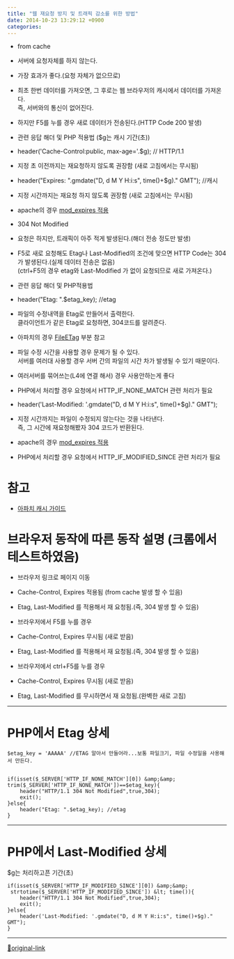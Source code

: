 ```yaml
---
title: "웹 재요청 방지 및 트래픽 감소를 위한 방법"
date: 2014-10-23 13:29:12 +0900
categories: 
---
```

  

- from cache
- 서버에 요청자체를 하지 않는다.
- 가장 효과가 좋다.(요청 자체가 없으므로)

- 최초 한번 데이터를 가져오면, 그 후로는 웹 브라우저의 캐시에서 데이터를 가져온다.  
즉, 서버와의 통신이 없어진다.
- 하지만 F5를 누를 경우 새로 데이터가 전송된다.(HTTP Code 200 발생)
- 관련 응답 해더 및 PHP 적용법 ($g는 캐시 기간(초))
- header('Cache-Control:public, max-age='.$g); // HTTP/1.1
- 지정 초 이전까지는 재요청하지 않도록 권장함 (새로 고침에서는 무시됨)

- header("Expires: ".gmdate("D, d M Y H:i:s", time()+$g)." GMT");	//캐시
- 지정 시간까지는 재요청 하지 않도록 권장함 (새로 고침에서는 무시됨)

- apache의 경우 [mod_expires 적용](http://httpd.apache.org/docs/current/mod/mod_expires.html "mod_expires")


- 304 Not Modified
- 요청은 하지만, 트래픽이 아주 적게 발생된다.(해더 전송 정도만 발생)
- F5로 새로 요청해도 Etag나 Last-Modified의 조건에 맞으면 HTTP Code는 304가 발생된다.(실제 데이터 전송은 없음)  
(ctrl+F5의 경우 etag와 Last-Modified 가 없이 요청되므로 새로 가져온다.)
- 관련 응답 해더 및 PHP적용법
- header("Etag: ".$etag_key);	//etag
- 파일의 수정내역을 Etag로 만들어서 출력한다.  
클라이언트가 같은 Etag로 요청하면, 304코드를 알려준다.
- 아파치의 경우 [FileETag](http://httpd.apache.org/docs/2.2/mod/core.html#fileetag "FileETag") 부분 참고
- 파일 수정 시간을 사용할 경우 문제가 될 수 있다.  
서버를 여러대 사용할 경우 서버 간의 파일의 시간 차가 발생될 수 있기 때문이다.
- 여러서버를 묶어쓰는(L4에 연결 해서) 경우 사용안하는게 좋다
- PHP에서 처리할 경우 요청에서 HTTP_IF_NONE_MATCH 관련 처리가 필요

- header('Last-Modified: '.gmdate("D, d M Y H:i:s", time()+$g)." GMT");
- 지정 시간까지는 파일이 수정되지 않는다는 것을 나타낸다.  
즉, 그 시간에 재요청해봤자 304 코드가 반환된다.
- apache의 경우 [mod_expires 적용](http://httpd.apache.org/docs/current/mod/mod_expires.html "mod_expires")
- PHP에서 처리할 경우 요청에서 HTTP_IF_MODIFIED_SINCE 관련 처리가 필요




  

# 참고
- [아파치 캐시 가이드](http://httpd.apache.org/docs/2.2/caching.html "아파치 캐시 가이드")

# 브라우저 동작에 따른 동작 설명 (크롬에서 테스트하였음)  
- 브라우저 링크로 페이지 이동
- Cache-Control, Expires 적용됨 (from cache 발생 할 수 있음)
- Etag, Last-Modified 를 적용해서 재 요청됨.(즉, 304 발생 할 수 있음)

- 브라우저에서 F5를 누를 경우
- Cache-Control, Expires 무시됨 (새로 받음)
- Etag, Last-Modified 를 적용해서 재 요청됨.(즉, 304 발생 할 수 있음)

- 브라우저에서 ctrl+F5를 누를 경우
- Cache-Control, Expires 무시됨 (새로 받음)
- Etag, Last-Modified 를 무시하면서 재 요청됨.(완벽한 새로 고침)


- - - - - -


# PHP에서 Etag 상세
	$etag_key = 'AAAAA' //ETAG 알아서 만들어라...보통 파일크기, 파일 수정일을 사용해서 만든다.
  

	if(isset($_SERVER['HTTP_IF_NONE_MATCH'][0]) &amp;&amp; trim($_SERVER['HTTP_IF_NONE_MATCH'])==$etag_key){
		header("HTTP/1.1 304 Not Modified",true,304); 
		exit();
	}else{
		header("Etag: ".$etag_key);	//etag
	}

- - - - - -

# PHP에서 Last-Modified 상세
$g는 처리하고픈 기간(초)
  

	if(isset($_SERVER['HTTP_IF_MODIFIED_SINCE'][0]) &amp;&amp;  strtotime($_SERVER['HTTP_IF_MODIFIED_SINCE']) &lt; time()){
		header("HTTP/1.1 304 Not Modified",true,304); 
		exit();
	}else{
		header('Last-Modified: '.gmdate("D, d M Y H:i:s", time()+$g)." GMT");
	}

  
  




***
[🔗original-link](http://www.mins01.com/mh/tech/read/903)